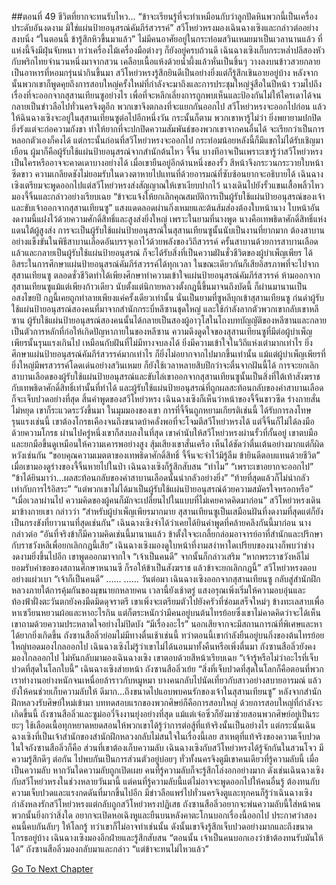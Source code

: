 ##ตอนที่ 49 ชีวิตที่ยากจะทนรับไหว...
“ข้าจะเรียนรู้ที่จะทำเหมือนกับว่าลูกปัดหินพวกนี้เป็นเครื่องประดับอันงดงาม มิใช่แผ่นป้ายอนุสรณ์คัมภีร์สวรรค์”
สวีโหย่วหรงมองเฉินฉางเซิงและกล่าวต่ออย่างสงบนิ่ง “ในตอนนี้ ข้ารู้สึกหิวขึ้นมาแล้ว”
ไม่มีคนอาศัยอยู่ในกระท่อมสวินเหมยมาเป็นเวลานานแล้ว ที่แห่งนี้จึงมีฝุ่นจับหนา ทว่าเครื่องไม้เครื่องมือต่างๆ ก็ยังอยู่ครบถ้วนดี
เฉินฉางเซิงเก็บกระหล่ำปลีสองหัวกับพริกไทยจำนวนหนึ่งมาจากสวน เคลือบเนื้อแห้งด้วยน้ำผึ้งแล้วหั่นเป็นชิ้นๆ วางลงบนข้าวสวยกลายเป็นอาหารที่หอมกรุ่นน่ากินขึ้นมา
สวีโหย่วหรงรู้สึกยินดีเป็นอย่างยิ่งแต่ก็รู้สึกเขินอายอยู่บ้าง
หลังจากนั้นพวกเขาก็พูดคุยถึงการสอบใหญ่ครั้งใหม่ที่กำลังจะมาถึงและการประชุมใหญ่จู่สือในปีหน้า รวมไปถึงเรื่องที่จะออกจากสุสานเทียนซูอย่างไร
เพื่อที่จะหลีกเลี่ยงการถูกพบเห็นและป้องกันไม่ให้ใครเดาได้จนกลายเป็นข่าวลือไปทั่วนครจิงตูอีก พวกเขาจึงตกลงที่จะแยกกันออกไป สวีโหย่วหรงจะออกไปก่อน แล้วให้ฉินฉางเซิงจะอยู่ในสุสานเทียนซูต่อไปอีกหนึ่งวัน กระนั้นก็ตาม พวกเขาหารู้ไม่ว่า ยิ่งพยายามปกปิดยิ่งรังแต่จะก่อความกังขา ทำให้ยากที่จะปกปิดความสัมพันธ์ของพวกเขาจากคนอื่นได้
จะเรียกว่าเป็นการหลอกตัวเองก็คงได้
แต่กระนั้นก่อนที่สวีโหย่วหรงจะออกไป กระท่อมน้อยหลังนี้ก็มีแขกไม่ได้รับเชิญมาเยือน
ผู้มาก็คือผู้รับใช้แผ่นป้ายอนุสรณ์จากสำนักต้นไหว จี้จิ้น บางทีอาจเป็นเพราะเขารู้ว่าสวีโหย่วหรงเป็นใครหรืออาจจะคาดเดาบางอย่างได้ เมื่อเขายืนอยู่อีกด้านหนึ่งของรั้ว สีหน้าจึงกระวนกระวายใบหน้าซีดขาว ความเกลียดชังไม่ยอมรับในดวงตาหายไปแทนที่ด้วยอารมณ์ที่ซับซ้อนยากจะอธิบายได้
เฉินฉางเซิงเตรียมจะพูดออกไปแต่สวีโหย่วหรงส่งสัญญาณให้เขาเงียบปากไว้
นางเดินไปยังรั้วแขนเสื้อพลิ้วไหว มองจี้จิ้นและกล่าวอย่างเรียบเฉย “ข้าจะแจ้งให้ยกเลิกคุณสมบัติการเป็นผู้รับใช้แผ่นป้ายอนุสรณ์ของเจ้า และขับเจ้าออกจากสุสานเทียนซู”
แสงแดดลอดผ่านกิ่งเหมยและต้นส้มส่องต้องใบหน้านาง
ใบหน้าอันงดงามนี้แฝงไว้ด้วยความศักดิ์สิทธิ์และสูงส่งยิ่งใหญ่
เพราะในยามที่นางพูด นางคือเทพธิดาศักดิ์สิทธิ์แห่งแดนใต้ผู้สูงส่ง
การจะเป็นผู้รับใช้แผ่นป้ายอนุสรณ์ในสุสานเทียนซูนั้นนับเป็นงานที่ยากมาก ต้องสาบานอย่างแข็งขันในพิธีสาบานเลือดอันบรรจุเอาไว้ด้วยพลังของวิถีสวรรค์
ครั้นสาบานด้วยการสาบานเลือดแล้วและกลายเป็นผู้รับใช้แผ่นป้ายอนุสรณ์ ก็จะได้รับสิ่งที่เป็นความฝันชั่วชีวิตของผู้บำเพ็ญเพียร ได้อิสระในการศึกษาแผ่นป้ายอนุสรณ์คัมภีร์สวรรค์ได้ทุกเวลา ในขณะเดียวกันก็เสียอิสรภาพที่จะไปจากสุสานเทียนซู ตลอดชั่วชีวิตทำได้เพียงศึกษาทำความเข้าใจแผ่นป้ายอนุสรณ์คัมภีร์สวรรค์ ห้ามออกจากสุสานเทียนซูแม้แต่เพียงก้าวเดียว
นับตั้งแต่นิกายหลวงตั้งกฎนี้ขึ้นมาจนถึงบัดนี้ ก็ผ่านมานานเป็นอสงไขยปี กฎนี้เคยถูกทำลายเพียงแค่ครั้งเดียวเท่านั้น นั่นเป็นยามที่ซูหลีบุกเข้าสุสานเทียนซู ก่นด่าผู้รับใช้แผ่นป้ายอนุสรณ์สองคนที่มาจากสำนักกระบี่หลีซานชุดใหญ่ และใช้กำลังลากตัวพวกเขากลับเขาหลีซาน
ผู้รับใช้แผ่นป้ายอนุสรณ์สองคนนั้นได้กลายเป็นสองผู้อาวุโสในโถงบทบัญญัติของหลีซานและกลายเป็นตัวการหลักที่ก่อให้เกิดปัญหาภายในของหลีซาน
ความดึงดูดใจของสุสานเทียนซูที่มีต่อผู้บำเพ็ญเพียรนั้นรุนแรงเกินไป เหมือนกับฝันที่ไม่มีทางจบลงได้
ยิ่งมีความเข้าใจในวิถีแห่งเต๋ามากเท่าไร ยิ่งศึกษาแผ่นป้ายอนุสรณ์คัมภีร์สวรรค์มากเท่าไร ก็ยิ่งไม่อยากจากไปมากขึ้นเท่านั้น
แม้แต่ผู้บำเพ็ญเพียรที่ยิ่งใหญ่มีพรสวรรค์โดดเด่นอย่างสวินเหมย ก็ยังใช้เวลาหลายสิบปีกว่าจะตื่นจากฝันนี้ได้
การจะยกเลิกสาบานเลือดของผู้รับใช้แผ่นป้ายอนุสรณ์และขับไล่เขาออกจากสุสานเทียนซูนั้นเป็นสิ่งที่ใต้เท้าสังฆราชกับเทพธิดาศักดิ์สิทธิ์เท่านั้นที่ทำได้ และผู้รับใช้แผ่นป้ายอนุสรณ์ที่ถูกผลสะท้อนกลับของคำสาบานเลือดก็จะเจ็บปวดอย่างที่สุด
สิ้นคำพูดของสวีโหย่วหรง เฉินฉางเซิงก็เห็นว่าหน้าของจี้จิ้นขาวซีด ร่างกายสั่นไม่หยุด เขาก็ระแวดระวังขึ้นมา
ในมุมมองของเขา การที่จี้จิ้นถูกหยามเกียรติเช่นนี้ ได้รับการลงโทษรุนแรงเช่นนี้ เขาต้องโกรธเคืองจนถึงขนาดบ้าคลั่งพอที่จะโจมตีสวีโหย่วหรงได้
แต่จี้จิ้นก็ไม่ได้ลงมือด้วยความโกรธ ผ่านไปครู่หนึ่งเขาก็สงบลงในที่สุด เขาคำนับให้สวีโหย่วหรงผ่านรั้วที่กั้นอยู่
เขาตบมือและยกมือขึ้นดูเหมือนให้ความเคารพอย่างสูง
สุ้มเสียงเขาสั่นเครือ เห็นได้ชัดว่าตื่นเต้นอย่างมากแต่ก็ผิดหวังเช่นกัน
“ขอบคุณความเมตตาของเทพธิดาศักดิ์สิทธิ์ จี้จิ้นจะจำไว้มิรู้ลืม ข้ายินดีตอบแทนด้วยชีวิต”
เมื่อเขามองดูร่างของจี้จิ้นหายไปในป่า เฉินฉางเซิงก็รู้สึกสับสน
“ทำไม”
“เพราะเขาอยากจะออกไป”
“ข้าได้ยินมาว่า...ผลสะท้อนกลับของคำสาบานเลือดนั้นน่ากลัวอย่างยิ่ง”
“ท้ายที่สุดแล้วก็ไม่น่ากลัวเท่ากับการไร้อิสระ”
“แต่พวกเขาไม่ได้มาเป็นผู้รับใช้แผ่นป้ายอนุสรณ์ด้วยความสมัครใจหรอกหรือ”
“เมื่อเวลาผ่านไป ความคิดของผู้คนก็มักจะเปลี่ยนไปในแบบที่ไม่เคยคาดคิดมาก่อน”
สวีโหย่วหรงเดินมาข้างกายเขา กล่าวว่า “สำหรับผู้บำเพ็ญเพียรมากมาย สุสานเทียนซูเป็นเสมือนฝันที่งดงามที่สุดแต่ก็ยังเป็นกรงขังที่ยาวนานที่สุดเช่นกัน”
เฉินฉางเซิงจำได้ว่าเคยได้ยินคำพูดที่คล้ายคลึงกันนี้มาก่อน
นางกล่าวต่อ “อันที่จริงข้าก็มีความคิดเช่นนี้มานานแล้ว ข้าตั้งใจจะเกลี้ยกล่อมอาจารย์อาที่สำนักและปรึกษากับราชวังหลีเพื่อยกเลิกกฎนี้เสีย”
เฉินฉางเซิงมองดูใบหน้าที่งามสง่าหาใดเปรียบของนางก็พบว่าช่างงดงามยิ่งขึ้นไปอีก เขาพูดออกมาจากใจ “เจ้าเป็นคนดี”
จากนั้นก็กล่าวเสริม “หากพระราชวังหลีไม่ยอมรับคำขอของสถานศึกษาหนานซี ก็รอให้ข้าเป็นสังฆราช แล้วข้าจะยกเลิกกฎนี้”
สวีโหย่วหรงตอบอย่างแผ่วเบา “เจ้าก็เป็นคนดี”
……
……
วันต่อมา เฉินฉางเซิงออกจากสุสานเทียนซู กลับสู่สำนักฝึกหลวงภายใต้การคุ้มกันของมุขนายกหลายคน
เวลานี้ยังเช้าตรู่ แสงอรุณเพิ่งเริ่มให้ความอบอุ่นและท้องฟ้าฝั่งตะวันตกยังคงมืดมิดดุจราตรี เขาเพิ่งจะเตรียมตัวไปยังครัวที่ซ่อมเสร็จใหม่ๆ ข้างทะเลสาบเพื่อหาเซวียนหยวนผ้อและหาอะไรกิน แต่ก็ตระหนักว่ามีคนอยู่บนต้นไทรย้อยซึ่งเขาไม่คาดคิดว่าจะได้เห็น เขาถามด้วยความประหลาดใจอย่างไม่ปิดบัง “มีเรื่องอะไร”
นอกเสียจากจะมีสถานการณ์ที่พิเศษและหาได้ยากยิ่งเกิดขึ้น ถังซานสือลิ่วย่อมไม่มีทางตื่นเช้าเช่นนี้ ทว่าตอนนี้เขากำลังยืนอยู่บนกิ่งของต้นไทรย้อยใหญ่ทอดมองไกลออกไป เฉินฉางเซิงไม่รู้ว่าเขาไม่ได้นอนมาทั้งคืนหรือเพิ่งตื่นมา ถังซานสือลิ่วยังคงมองไกลออกไป ไม่หันกลับมามองเฉินฉางเซิง เขาตอบด้วยสีหน้าเรียบเฉย “เจ้ารู้หรือไม่ว่าอะไรที่เจ็บปวดที่สุดในโลกใบนี้”
เฉินฉางเซิงส่ายหน้า
ถังซานสือลิ่วเย้ย “สิ่งที่เจ็บปวดที่สุดในโลกก็คือตอนที่พวกเราทำงานอย่างหนักจนเหนื่อยล้าราวกับหมูหมา บางคนกลับไปนัดเที่ยวกับสาวอย่างสบายอารมณ์ แล้วยังให้คนช่วยเก็บความลับให้ ดีมาก...ถึงขนาดไปแอบพบคนรักของเจ้าในสุสานเทียนซู”
หลังจากสำนักฝึกหลวงรับศิษย์ใหม่เข้ามา บททดสอบแรกของพวกศิษย์ก็คือการสอบใหญ่ ด้วยการสอบใหญ่ที่กำลังจะเกิดขึ้นนี้ ถังซานสือลิ่วและซูม่ออวี๋จึงงานยุ่งอย่างที่สุด แม้แต่เจ๋อซิ่วก็ยังมาช่วยสอนพวกศิษย์อยู่เป็นระยะๆ ใช้เลือดเนื้อทุกหยาดหยดสอนให้พวกเขาได้รู้ว่าการต่อสู้ที่แท้จริงนั้นเป็นอย่างไร
แต่กระนั้นเฉินฉางเซิงที่เป็นเจ้าสำนักของสำนักฝึกหลวงกลับไม่สนใจในเรื่องนี้เลย
สาเหตุที่แท้จริงของความเจ็บปวดในใจถังซานสือลิ่วก็คือ ส่วนที่เขาต้องเก็บความลับ
เฉินฉางเซิงกับสวีโหย่วหรงได้รู้จักกันในสวนโจว มีความรู้สึกดีๆ ต่อกัน ไปพบกันเป็นการส่วนตัวอยู่บ่อยๆ ทั่วทั้งนครจิงตูมีเขาคนเดียวที่รู้ความลับนี้
เมื่อเป็นความลับ หากวันใดความลับถูกเปิดเผย คนที่รู้ความลับก็จะรู้สึกโล่งอกอย่างมาก ดังเช่นเฉินฉางเซิงกับสวีโหย่วหรงในช่วงหลายวันมานี้
แต่คนที่รู้ความลับนี้แต่ไม่อาจจะพูดออกไปให้คนอื่นรู้ ต้องทนกับความเจ็บปวดและแรงกดดันที่มากขึ้นไปอีก
มีข่าวลือแพร่ไปทั่วนครจิงตูและทุกคนก็รู้ว่าเฉินฉางเซิงกำลังหลงรักสวีโหย่วหรงแต่กลับถูกสวีโหย่วหรงปฏิเสธ ถังซานสือลิ่วอยากจะพ่นความลับนี้ใส่หน้าคนพวกนั้นยิ่งกว่าสิ่งใด อยากจะเปิดหอเฉิงหูและยืนบนหลังคาตะโกนบอกเรื่องนี้ออกไป ประกาศว่าสองคนนี้คบกันลับๆ ให้โลกรู้
ทว่าเขาก็ไม่อาจทำเช่นนั้น ดังนั้นเขาจึงรู้สึกเจ็บปวดอย่างมากและถึงขนาดโกรธอยู่บ้าง
เฉินฉางเซิงมองอีกฝ่ายและรู้สึกสับสน “ตอนนั้น เจ้าเป็นคนบอกเองว่าข้าต้องทนรับมันให้ได้”
ถังซานสือลิ่วมองกลับมาและกล่าว “แต่ข้าจะทนไม่ไหวแล้ว”


[Go To Next Chapter]( ./559.md)